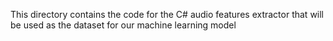 This directory contains the code for the C# audio features extractor that will be used as the dataset for our machine learning model
